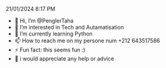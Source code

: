 21/01/2024  8:17 PM
- 👋 Hi, I’m @PenglerTaha
- 👀 I’m interested in Tech and Autamatisation
- 🌱 I’m currently learning Python
- 📫 How to reach me  on my persone num +212 643517586
- ⚡ Fun fact: this seems fun :)
- 💞️ i would appreciate any help or advice

<!---
PenglerTaha/PenglerTaha is a ✨ special ✨ repository because its `README.md` (this file) appears on your GitHub profile.
You can click the Preview link to take a look at your changes.
--->
